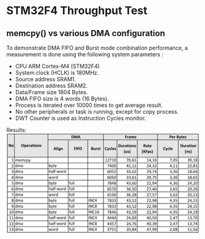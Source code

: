 # STM32F4 Throughput Test
## memcpy() vs various DMA configuration

To demonstrate DMA FIFO and Burst mode combination performance, a measurement is done using the following system parameters :
- CPU ARM Cortex-M4 (STM32F4)
- System clock (HCLK) is 180MHz.
- Source address SRAM1.
- Destination address SRAM2.
- Data/Frame size 1804 Bytes.
-	DMA FIFO size is 4 words (16 Bytes).
-	Process is iterated over 10000 times to get average result.
-	No other peripherals or task is running, except for copy process.
-	DWT Counter is used as Instruction Cycles monitor.

Results:
![Throughput Test Result](/dma-poc.jpg)